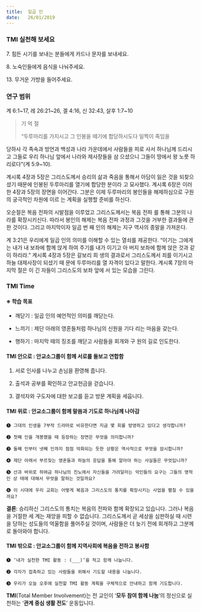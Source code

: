 ```yaml
---
title:  일곱 인
date:   26/01/2019
---
```


### TMI 실천해 보세요

7\. 힘든 시기를 보내는 분들에게 카드나 문자를 보내세요.

8\. 노숙인들에게 음식을 나눠주세요.

13\. 무거운 가방을 들어주세요.

### 연구 범위
계 6:1~17, 레 26:21~26, 겔 4:16, 신 32:43, 살후 1:7~10

> <p>기 억 절</p>
> “두루마리를 가지시고 그 인봉을 떼기에 합당하시도다 일찍이 죽임을
  당하사 각 족속과 방언과 백성과 나라 가운데에서 사람들을 피로 사서
  하나님께 드리시고 그들로 우리 하나님 앞에서 나라와 제사장들을 삼
  으셨으니 그들이 땅에서 왕 노릇 하리로다”(계 5:9~10).

계시록 4장과 5장은 그리스도께서 승리의 삶과 죽음을 통해서 아담이
잃은 것을 되찾으셨기 때문에 인봉된 두루마리를 열기에 합당한 분이라
고 묘사했다. 계시록 6장은 이러한 4장과 5장의 장면을 이어간다. 그분은
이제 두루마리의 봉인들을 해제하심으로 구원의 궁극적인 차원에 이르
는 계획을 실행할 준비를 하신다.

오순절은 복음 전파의 시발점을 이루었고 그리스도께서는 복음 전파
를 통해 그분의 나라를 확장시키신다. 따라서 봉인의 해제는 복음 전파
과정과 그것을 거부한 결과들에 관한 것이다. 그리고 마지막이자 일곱 번
째 인의 해제는 지구 역사의 종말을 가져온다.

계 3:21은 우리에게 일곱 인의 의미를 이해할 수 있는 열쇠를 제공한다.
“이기는 그에게는 내가 내 보좌에 함께 앉게 하여 주기를 내가 이기고 아
버지 보좌에 함께 앉은 것과 같이 하리라.” 계시록 4장과 5장은 갈보리 희
생의 결과로서 그리스도께서 죄를 이기시고 하늘 대제사장이 되셨기 때
문에 두루마리를 열 자격이 있다고 말한다. 계시록 7장의 마지막 절은 이
긴 자들이 그리스도의 보좌 앞에 서 있는 모습을 그린다.

### TMI Time

#### ※ 학습 목표

- 깨닫기 : 일곱 인의 예언적인 의미를 깨닫는다.

- 느끼기 : 제단 아래의 영혼들처럼 하나님의 신원을 기다
리는 마음을 갖는다.

- 행하기 : 마지막 때의 징조를 깨닫고 사람들을 회개와 구
원의 길로 인도한다.

#### TMI 안으로 : 안교소그룹이 함께 서로를 돌보고 연합함

1. 서로 인사를 나누고
손님을 환영해 줍니다.

2. 출석과 공부를 확인하고
안교헌금을 걷습니다.

3. 결석자와 구도자에
대한 보고를 듣고
방문 계획을 세웁니다.

#### TMI 위로 : 안교소그룹이 함께 말씀과 기도로 하나님께 나아감

`➊ 그대의 인생을 7부작 드라마로 비유한다면 지금 몇 회를 방영하고 있다고 생각합니까?`

`➋ 첫째 인을 개봉했을 때 등장하는 장면은 무엇을 의미합니까?`

`➌ 둘째 인부터 넷째 인까지 점점 악화되는 듯한 상황은 역사적으로 무엇을 암시합니까?`

`➍ 제단 아래서 부르짖는 영혼들과 하늘의 응답을 통해 알아야 하는 사실들은 무엇입니까?`

`➎ 산과 바위로 하여금 하나님의 진노에서 자신들을 가려달라는 악인들의 요구는 그들의 영적인 상
태에 대해서 무엇을 말하는 것일까요?`

`➏ 이 시대에 우리 교회는 어떻게 복음과 그리스도의 통치를 확장시키는 사업을 펼칠 수 있을까요?`

**결론**: 승리하신 그리스도의 통치는 복음의 전파와 함께 확장되고 있습니다. 그러나 복음을 거절한 세
계는 재앙을 피할 수 없습니다. 그리스도께서 곧 세상을 심판하실 때 시련을 당하는 성도들의
억울함을 풀어주실 것이며, 사람들은 더 늦기 전에 회개하고 그분께로 돌아와야 합니다.

#### TMI 밖으로 : 안교소그룹이 함께 지역사회에 복음을 전하고 봉사함

`➊ ‘내가 실천한 TMI 활동 : (___)’을 적고 함께 나눕니다.`

`➋ 각자가 접촉하고 있는 사람들을 위해서 기도할 내용을 나눕니다.`

`➌ 우리가 오늘 오후에 실천할 TMI 활동 계획을 구체적으로 안내하고 함께 기도합니다.`

**TMI**(Total Member Involvement)는 전 교인이 ‘**모두 참여 함께 나눔**’의 정신으로 실천하는 ‘**관계 중심 생활 전도**’ 운동입니다.